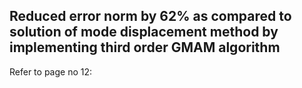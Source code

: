 ## Reduced error norm by 62% as compared to solution of mode displacement method by implementing third order GMAM algorithm  
Refer to page no 12:
